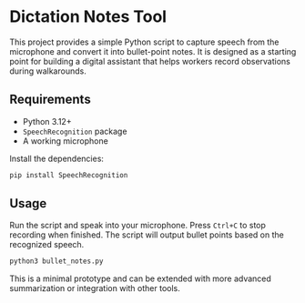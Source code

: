# Dictation Notes Tool

This project provides a simple Python script to capture speech from the microphone and convert it into bullet-point notes. It is designed as a starting point for building a digital assistant that helps workers record observations during walkarounds.

## Requirements
- Python 3.12+
- `SpeechRecognition` package
- A working microphone

Install the dependencies:

```bash
pip install SpeechRecognition
```

## Usage
Run the script and speak into your microphone. Press `Ctrl+C` to stop recording when finished. The script will output bullet points based on the recognized speech.

```bash
python3 bullet_notes.py
```

This is a minimal prototype and can be extended with more advanced summarization or integration with other tools.
